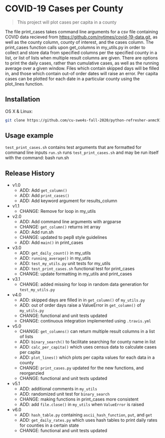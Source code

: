 # COVID-19 Cases per County
> This project will plot cases per capita in a county

The file print_cases takes command line arguments for a csv file containing COVID data 
recieved from https://github.com/nytimes/covid-19-data.git, as well as the county column, 
county of interest, and the cases column. The print_cases function calls upon get_columns 
in my_utils.py in order to collect and store data from specified columns per the specified 
county in a list, or list of lists when multiple result columns are given. There are options 
to print the daily cases, rather than cumulative cases, as well as the running average over 
a given window. Files which contain skipped days will be filled in, and those which contain 
out-of order dates will raise an error. Per capita cases can be plotted for each date in
a particular county using the plot_lines function. 

## Installation

OS X & Linux:

```sh
git clone https://github.com/cu-swe4s-fall-2020/python-refresher-anmc9115.git
```

## Usage example
`test_print_cases.sh` contains test arguments that are formatted for command line inputs
`run.sh` runs `test_print_cases.sh` and may be run itself with the command: bash run.sh

## Release History

* v1.0
    * ADD: Add `get_column()`
    * ADD: Add `print_cases()`
    * ADD: Add keyword argument for results_column
* v1.1
    * CHANGE: Remove for loop in my_utils
* v2.0
    * ADD: Add command line arguments with argparse
    * CHANGE: `get_column()` returns int array
    * ADD: Add run.sh
    * CHANGE: updated to pep8 style guidelines
    * ADD: Add `main()` in print_cases
* v3.0
    * ADD: `get_daily_count()` in my_utils
    * ADD: `running_average()` in my_utils
    * ADD: `test_my_utils.py` unit tests for my_utils
    * ADD: `test_print_cases.sh` functional test for print_cases
    * CHANGE: update formatting in my_utils and print_cases
* v3.1
   * CHANGE: added missing for loop in random data generation for `test_my_utils.py`
* v4.0
   * ADD: skipped days are filled in in `get_column()` of `my_utils.py`
   * ADD: out of order days raise a ValueError in `get_column()` of `my_utils.py`
   * CHANGE: functional and unit tests updated
   * CHANGE: continuous integration implemented using `.travis.yml`
* v5.0
   * CHANGE: `get_columns()` can return multiple result columns in a list of lists
   * ADD: `binary_search()` to facilitate searching for county name in list
   * ADD: `calc_per_capita()` which uses census data to calculate cases per capita
   * ADD: `plot_lines()` which plots per capita values for each data in a county
   * CHANGE: `print_cases.py` updated for the new functions, and reorganzied 
   * CHANGE: functional and unit tests updated
* v5.1
   * ADD: additional comments in `my_utils`
   * ADD: randomized unit test for `binary_search`
   * CHANGE: making functions in print_cases more consistent
   * ADD: add `file.close()` in `my_utils` when `ValueError` is raised
* v6.0
   * ADD: `hash_table.py` containing `ascii_hash_function`, `put`, and `get`
   * ADD: `get_daily_rates.py` which uses hash tables to print daily rates for
     counties in a certain state
   * CHANGE: functional and unit tests updated
